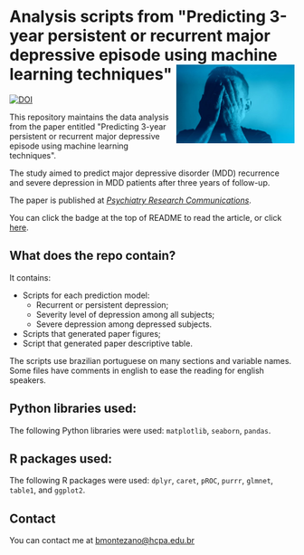 # Analysis scripts from "Predicting 3-year persistent or recurrent major depressive episode using machine learning techniques" <a href='https://github.com/brunomontezano/mdd-prediction/'><img src='figures/depression.jpg' align="right" height="139" /></a>

[![DOI](https://img.shields.io/badge/DOI-10.1016%2Fj.psycom.2022.100055-blue)](https://doi.org/10.1016/j.psycom.2022.100055)

This repository maintains the data analysis from the paper entitled "Predicting
3-year persistent or recurrent major depressive episode using machine learning
techniques".

The study aimed to predict major depressive disorder (MDD) recurrence and
severe depression in MDD patients after three years of follow-up.

The paper is published at [*Psychiatry Research
Communications*](https://www.journals.elsevier.com/psychiatry-research-communications).

You can click the badge at the top of README to read the article, or click
[here](https://doi.org/10.1016/j.psycom.2022.100055).

## What does the repo contain?

It contains:

- Scripts for each prediction model:
    - Recurrent or persistent depression;
    - Severity level of depression among all subjects;
    - Severe depression among depressed subjects.
- Scripts that generated paper figures;
- Script that generated paper descriptive table.

The scripts use brazilian portuguese on many sections and variable names. Some
files have comments in english to ease the reading for english speakers.

## Python libraries used:

The following Python libraries were used:
`matplotlib`,
`seaborn`,
`pandas`.

## R packages used:

The following R packages were used:
`dplyr`,
`caret`,
`pROC`,
`purrr`,
`glmnet`,
`table1`,
and `ggplot2`.

## Contact

You can contact me at
bmontezano@hcpa.edu.br
